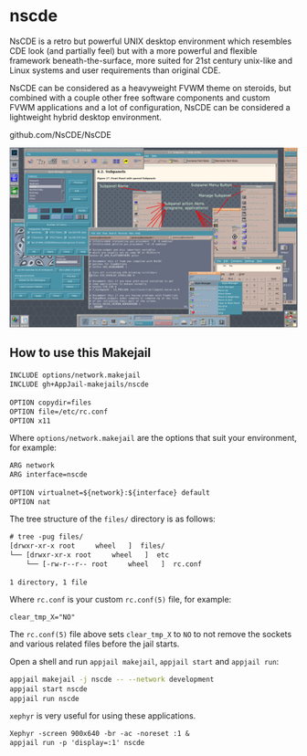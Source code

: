 # nscde

NsCDE is a retro but powerful UNIX desktop environment which resembles CDE look (and partially feel) but with a more powerful and flexible framework beneath-the-surface, more suited for 21st century unix-like and Linux systems and user requirements than original CDE.

NsCDE can be considered as a heavyweight FVWM theme on steroids, but combined with a couple other free software components and custom FVWM applications and a lot of configuration, NsCDE can be considered a lightweight hybrid desktop environment.

github.com/NsCDE/NsCDE

![nscde logo](https://github.com/NsCDE/NsCDE/raw/master/NsCDE.png)

## How to use this Makejail

```
INCLUDE options/network.makejail
INCLUDE gh+AppJail-makejails/nscde

OPTION copydir=files
OPTION file=/etc/rc.conf
OPTION x11
```

Where `options/network.makejail` are the options that suit your environment, for example:

```
ARG network
ARG interface=nscde

OPTION virtualnet=${network}:${interface} default
OPTION nat
```

The tree structure of the `files/` directory is as follows:

```
# tree -pug files/
[drwxr-xr-x root     wheel   ]  files/
└── [drwxr-xr-x root     wheel   ]  etc
    └── [-rw-r--r-- root     wheel   ]  rc.conf

1 directory, 1 file
```

Where `rc.conf` is your custom `rc.conf(5)` file, for example:

```
clear_tmp_X="NO"
```

The `rc.conf(5)` file above sets `clear_tmp_X` to `NO` to not remove the sockets and various related files before the jail starts.

Open a shell and run `appjail makejail`, `appjail start` and `appjail run`:

```sh
appjail makejail -j nscde -- --network development
appjail start nscde
appjail run nscde
```

`xephyr` is very useful for using these applications.

```
Xephyr -screen 900x640 -br -ac -noreset :1 &
appjail run -p 'display=:1' nscde
```
